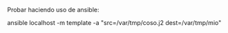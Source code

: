 Probar haciendo uso de ansible:

ansible localhost -m template -a "src=/var/tmp/coso.j2 dest=/var/tmp/mio"
